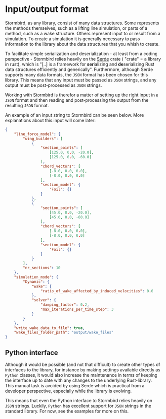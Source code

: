 # Input/output format

Stormbird, as any library, consist of many data structures. Some represents the methods themselves, such as a lifting line simulation, or parts of a method, such as a wake structure. Others represent input to or result from a simulation. To create a simulation it is generally necessary to pass information to the library about the data structures that you whish to create. 

To facilitate simple serialization and deserialization - at least from a coding perspective - Stormbird relies heavily on the [Serde](https://serde.rs/) crate ( "crate" = a library in rust), which is "[..] is a framework for **ser**ializing and **de**serializing Rust data structures efficiently and generically". Furthermore, although Serde supports many data formats, the `JSON` format has been chosen for this library. This means that any input must be passed as `JSON` strings, and any output must be post-processed as `JSON` strings. 

Working with Stormbird is therefor a matter of setting up the right input in a `JSON` format and then reading and post-processing the output from the resulting `JSON` format.

An example of an input string to Stormbird can be seen below. More explanations about this input will come later:

```json
{
    "line_force_model": {
        "wing_builders": [
            {
                "section_points": [
                    [125.0, 0.0, -20.0],
                    [125.0, 0.0, -60.0]
                ],
                "chord_vectors": [
                    [-8.0, 0.0, 0.0],
                    [-8.0, 0.0, 0.0]
                ],
                "section_model": {
                    "Foil": {}
                }
            },
            {
                "section_points": [
                    [45.0, 0.0, -20.0],
                    [45.0, 0.0, -60.0]
                ],
                "chord_vectors": [
                    [-8.0, 0.0, 0.0],
                    [-8.0, 0.0, 0.0]
                ],
                "section_model": {
                    "Foil": {}
                }
            }
        ],
        "nr_sections": 10
    },
    "simulation_mode": {
        "Dynamic": {
            "wake": {
                "ratio_of_wake_affected_by_induced_velocities": 0.0
            },
            "solver": {
                "damping_factor": 0.2,
                "max_iterations_per_time_step": 3
            }
        }
    },
    "write_wake_data_to_file": true,
    "wake_files_folder_path": "output/wake_files"
}
```

## Python interface
Although it would be possible (and not that difficult) to create other types of interfaces to the library, for instance by making settings available directly as `Python` classes, it would also increase the maintenance in terms of keeping the interface up to date with any changes to the underlying Rust-library. This manual task is avoided by using Serde which is practical from a developer perspective, especially while the library is evolving. 

This means that even the Python interface to Stormbird relies heavily on `JSON` strings. Luckily, `Python` has excellent support for `JSON` strings in the standard library. For now, see the examples for more on this.

